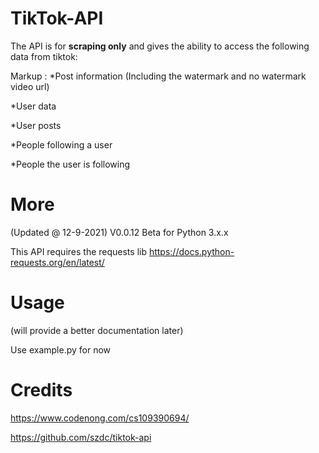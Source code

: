 # TikTok-API
The API is for __scraping only__ and gives the ability to access the following data from tiktok:

Markup : *Post information (Including the watermark and no watermark video url)

*User data

*User posts

*People following a user

*People the user is following

# More
(Updated @ 12-9-2021) V0.0.12 Beta for Python 3.x.x

This API requires the requests lib https://docs.python-requests.org/en/latest/

# Usage
(will provide a better documentation later)

Use example.py for now
# Credits
https://www.codenong.com/cs109390694/

https://github.com/szdc/tiktok-api

